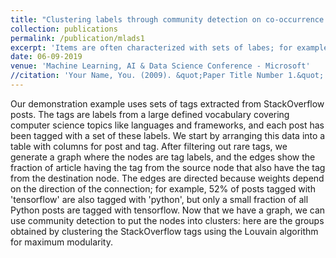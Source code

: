 ```yaml
---
title: "Clustering labels through community detection on co-occurrence graphs."
collection: publications
permalink: /publication/mlads1
excerpt: 'Items are often characterized with sets of labes; for example, articles in a database might be tagged with several keywords per article. Here we illustrate a simple approach to clustering items based on counting occurrences of such tags. The approach can be generalized to a variety of applications; for example, web pages can be compared based on which other pages link to them, or we can find edges between items appearing together in market baskets. We discussed ways in which we are using this approach to cluster related items and discover functional relationships form a variety of loosely structred data sources.'
date: 06-09-2019
venue: 'Machine Learning, AI & Data Science Conference - Microsoft'
//citation: 'Your Name, You. (2009). &quot;Paper Title Number 1.&quot; <i>Journal 1</i>. 1(1).'
---
```

Our demonstration example uses sets of tags extracted from StackOverflow posts. The tags are labels from a large defined vocabulary covering computer science topics like languages and frameworks, and each post has been tagged with a set of these labels. We start by arranging this data into a table with columns for post and tag. After filtering out rare tags, we generate a graph where the nodes are tag labels, and the edges show the fraction of article having the tag from the source node that also have the tag from the destination node. The edges are directed because weights depend on the direction of the connection; for example, 52% of posts tagged with 'tensorflow' are also tagged with 'python', but only a small fraction of all Python posts are tagged with tensorflow. Now that we have a graph, we can use community detection to put the nodes into clusters: here are the groups obtained by clustering the StackOverflow tags using the Louvain algorithm for maximum modularity.
